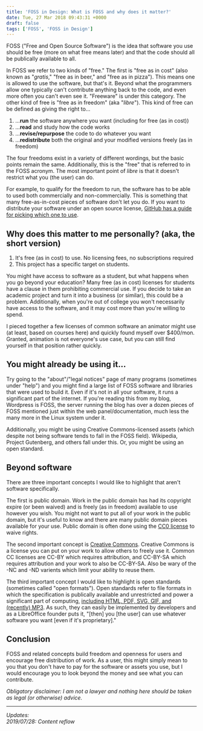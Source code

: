 ```yaml
---
title: 'FOSS in Design: What is FOSS and why does it matter?'
date: Tue, 27 Mar 2018 09:43:31 +0000
draft: false
tags: ['FOSS', 'FOSS in Design']
---
```


FOSS ("Free and Open Source Software") is the idea that software you use should be free (more on what free means later) and that the code should all be publically available to all.

<!--more-->

In FOSS we refer to two kinds of "free."
The first is "free as in cost" (also known as "_gratis_," "free as in beer," and "free as in pizza").
This means one is allowed to use the software, but that's it.
Beyond what the programmers allow one typically can't contribute anything back to the code, and even more often you can't even see it.
"Freeware" is under this category.
The other kind of free is "free as in freedom" (aka "_libre_"). This kind of free can be defined as giving the right to...

1.  ...**run** the software anywhere you want (including for free (as in cost))
2.  ...**read** and study how the code works
3.  ...**revise/repurpose** the code to do whatever you want
4.  ...**redistribute** both the original and your modified versions freely (as in freedom)

The four freedoms exist in a variety of different wordings, but the basic points remain the same.
Additionally, this is the "free" that is referred to in the FOSS acronym.
The most important point of _libre_ is that it doesn't restrict what you (the user) can do.

For example, to qualify for the freedom to run, the software has to be able to used both commercially and non-commercially.
This is something that many free-as-in-cost pieces of software don't let you do.
If you want to distribute your software under an open source license, [GitHub has a guide for picking which one to use](https://choosealicense.com/).

## Why does this matter to me personally? (aka, the short version)

1.  It's free (as in cost) to use.
No licensing fees, no subscriptions required
2.  This project has a specific target on students.

You might have access to software as a student, but what happens when you go beyond your education?
Many free (as in cost) licenses for students have a clause in them prohibiting commercial use.
If you decide to take an academic project and turn it into a business (or similar), this could be a problem.
Additionally, when you're out of college you won't necessarily have access to the software, and it may cost more than you're willing to spend.

I pieced together a few licenses of common software an animator might use (at least, based on courses here) and quickly found myself over $400/mon.
Granted, animation is not everyone's use case, but you can still find yourself in that position rather quickly.

## You might already be using it...

Try going to the "about"/"legal notices" page of many programs (sometimes under "help") and you might find a large list of FOSS software and libraries that were used to build it.
Even if it's not in all your software, it runs a significant part of the internet.
If you're reading this from my blog, Wordpress is FOSS, the server running the blog has over a dozen pieces of FOSS mentioned just within the web panel/documentation, much less the many more in the Linux system under it.

Additionally, you might be using Creative Commons-licensed assets (which despite not being software tends to fall in the FOSS field).
Wikipedia, Project Gutenberg, and others fall under this.
Or, you might be using an open standard.

## Beyond software

There are three important concepts I would like to highlight that aren't software specifically.

The first is public domain.
Work in the public domain has had its copyright expire (or been waived) and is freely (as in freedom) available to use however you wish.
You might not want to put all of your work in the public domain, but it's useful to know and there are many public domain pieces available for your use.
Public domain is often done using the [CC0 license](https://creativecommons.org/share-your-work/public-domain/cc0/) to waive rights.

The second important concept is [Creative Commons](https://creativecommons.org/licenses/).
Creative Commons is a license you can put on your work to allow others to freely use it.
Common CC licenses are CC-BY which requires attribution, and CC-BY-SA which requires attribution and your work to also be CC-BY-SA.
Also be wary of the -NC and -ND varients which limit your ability to reuse them.

The third important concept I would like to highlight is open standards (sometimes called "open formats").
Open standards refer to file formats in which the specification is publically available and unrestricted and power a significant part of computing, [including HTML, PDF, SVG, GIF, and (recently) MP3](https://en.wikipedia.org/wiki/List_of_open_formats).
As such, they can easily be implemented by developers and as a LibreOffice founder puts it, "\[then\] you \[the user\] can use whatever software you want \[even if it's proprietary\]."

## Conclusion

FOSS and related concepts build freedom and openness for users and encourage free distribution of work.
As a user, this might simply mean to you that you don't have to pay for the software or assets you use, but I would encourage you to look beyond the money and see what you can contribute.

_Obligatory disclaimer: I am not a lawyer and nothing here should be taken as legal (or otherwise) advice._

---

_Updates:_  
_2019/07/28: Content reflow_
